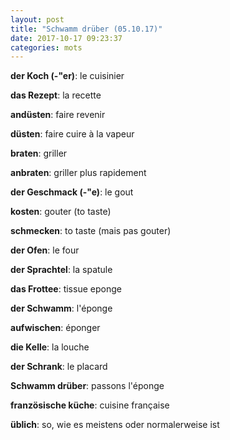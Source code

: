 ```yaml
---
layout: post
title: "Schwamm drüber (05.10.17)"
date: 2017-10-17 09:23:37
categories: mots
---
```


**der Koch (-"er)**: le cuisinier

**das Rezept**: la recette

**andüsten**: faire revenir

**düsten**: faire cuire à la vapeur

**braten**: griller

**anbraten**: griller plus rapidement

**der Geschmack (-"e)**: le gout

**kosten**: gouter (to taste)

**schmecken**: to taste (mais pas gouter)

**der Ofen**: le four

**der Sprachtel**: la spatule

**das Frottee**: tissue eponge

**der Schwamm**: l'éponge

**aufwischen**: éponger

**die Kelle**: la louche

**der Schrank**: le placard

**Schwamm drüber**: passons l'éponge

**französische küche**: cuisine française

**üblich**: so, wie es meistens oder normalerweise ist
